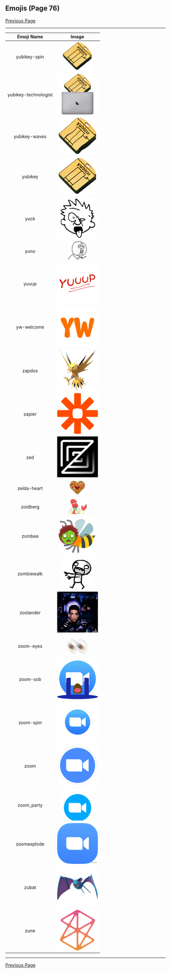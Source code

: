 
## Emojis (Page 76)

[Previous Page](/docs/hny/page-x-0075.md)

<hr />

|Emoji Name|Image|
| :-: | :-: |
|yubikey-spin| ![yubikey-spin](/emojis/hny/yubikey-spin.gif)|
|yubikey-technologist| ![yubikey-technologist](/emojis/hny/yubikey-technologist.png)|
|yubikey-waves| ![yubikey-waves](/emojis/hny/yubikey-waves.gif)|
|yubikey| ![yubikey](/emojis/hny/yubikey.png)|
|yuck| ![yuck](/emojis/hny/yuck.png)|
|yuno| ![yuno](/emojis/hny/yuno.png)|
|yuuup| ![yuuup](/emojis/hny/yuuup.png)|
|yw-welcome| ![yw-welcome](/emojis/hny/yw-welcome.png)|
|zapdos| ![zapdos](/emojis/hny/zapdos.png)|
|zapier| ![zapier](/emojis/hny/zapier.png)|
|zed| ![zed](/emojis/hny/zed.png)|
|zelda-heart| ![zelda-heart](/emojis/hny/zelda-heart.gif)|
|zoidberg| ![zoidberg](/emojis/hny/zoidberg.png)|
|zombee| ![zombee](/emojis/hny/zombee.png)|
|zombiewalk| ![zombiewalk](/emojis/hny/zombiewalk.gif)|
|zoolander| ![zoolander](/emojis/hny/zoolander.gif)|
|zoom-eyes| ![zoom-eyes](/emojis/hny/zoom-eyes.png)|
|zoom-sob| ![zoom-sob](/emojis/hny/zoom-sob.png)|
|zoom-spin| ![zoom-spin](/emojis/hny/zoom-spin.gif)|
|zoom| ![zoom](/emojis/hny/zoom.png)|
|zoom_party| ![zoom_party](/emojis/hny/zoom_party.gif)|
|zoomexplode| ![zoomexplode](/emojis/hny/zoomexplode.gif)|
|zubat| ![zubat](/emojis/hny/zubat.png)|
|zune| ![zune](/emojis/hny/zune.png)|

<hr/>

[Previous Page](/docs/hny/page-x-0075.md)